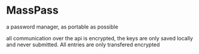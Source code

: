 # MassPass
a password manager, as portable as possible

all communication over the api is encrypted, the keys are only saved locally and never submitted.
All entries are only transfered encrypted

